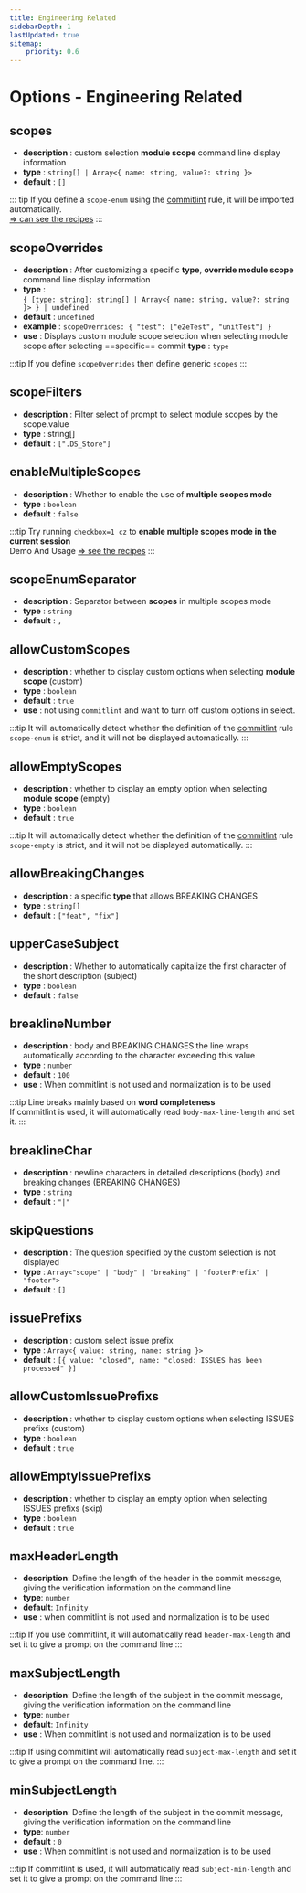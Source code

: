 ```yaml
---
title: Engineering Related
sidebarDepth: 1
lastUpdated: true
sitemap:
    priority: 0.6
---
```

# Options - Engineering Related

## scopes

- **description** : custom selection **module scope** command line display information
- **type** : `string[] | Array<{ name: string, value?: string }>`
- **default** : `[]`

::: tip
If you define a `scope-enum` using the [commitlint](https://github.com/conventional-changelog/commitlint) rule, it will be imported automatically.<br>
[⇒ can see the recipes](/guide/recipes.html#scopes)
:::

## scopeOverrides

- **description** : After customizing a specific **type**, **override module scope** command line display information
- **type** : <br>`{ [type: string]: string[] | Array<{ name: string, value?: string }> } | undefined`
- **default** : `undefined`
- **example** : `scopeOverrides: { "test": ["e2eTest", "unitTest"] }`
- **use** : Displays custom module scope selection when selecting module scope after selecting ==specific== commit **type** : `type`

:::tip
If you define `scopeOverrides` then define generic `scopes`
:::

## scopeFilters

- **description** : Filter select of prompt to select module scopes by the scope.value
- **type** : string[]
- **default** : `[".DS_Store"]`

## enableMultipleScopes

- **description** : Whether to enable the use of **multiple scopes mode**
- **type** : `boolean`
- **default** : `false`

:::tip
Try running `checkbox=1 cz` to **enable multiple scopes mode in the current session**    
Demo And Usage [⇒ see the recipes](/guide/recipes.html#support-for-multiple-scopes)
:::

## scopeEnumSeparator

- **description** : Separator between **scopes** in multiple scopes mode
- **type** : `string`
- **default** : `,`

## allowCustomScopes

- **description** : whether to display custom options when selecting **module scope** (custom)
- **type** : `boolean`
- **default** : `true`
- **use** : not using `commitlint` and want to turn off custom options in select.

:::tip
It will automatically detect whether the definition of the [commitlint](https://github.com/conventional-changelog/commitlint) rule `scope-enum` is strict, and it will not be displayed automatically.
:::

## allowEmptyScopes

- **description** : whether to display an empty option when selecting **module scope** (empty)
- **type** : `boolean`
- **default** : `true`

:::tip
It will automatically detect whether the definition of the [commitlint](https://github.com/conventional-changelog/commitlint) rule `scope-empty` is strict, and it will not be displayed automatically.
:::

## allowBreakingChanges

- **description** : a specific **type** that allows BREAKING CHANGES
- **type** : `string[]`
- **default** : `["feat", "fix"]`

## upperCaseSubject

- **description** : Whether to automatically capitalize the first character of the short description (subject)
- **type** : `boolean`
- **default** : `false`

## breaklineNumber

- **description** : body and BREAKING CHANGES the line wraps automatically according to the character exceeding this value
- **type** : `number`
- **default** : `100`
- **use** : When commitlint is not used and normalization is to be used

:::tip
Line breaks mainly based on **word completeness** <br>
If commitlint is used, it will automatically read `body-max-line-length` and set it.
:::

## breaklineChar

- **description** : newline characters in detailed descriptions (body) and breaking changes (BREAKING CHANGES)
- **type** : `string`
- **default** : `"|"`


## skipQuestions

- **description** : The question specified by the custom selection is not displayed
- **type** : `Array<"scope" | "body" | "breaking" | "footerPrefix" | "footer">`
- **default** : `[]`

## issuePrefixs

- **description** : custom select issue prefix
- **type** : `Array<{ value: string, name: string }>`
- **default** : `[{ value: "closed", name: "closed: ISSUES has been processed" }]`

## allowCustomIssuePrefixs

- **description** : whether to display custom options when selecting ISSUES prefixs (custom)
- **type** : `boolean`
- **default** : `true`

## allowEmptyIssuePrefixs

- **description** : whether to display an empty option when selecting ISSUES prefixs (skip)
- **type** : `boolean`
- **default** : `true`

## maxHeaderLength

- **description**: Define the length of the header in the commit message, giving the verification information on the command line
- **type**: `number`
- **default**: `Infinity`
- **use** : when commitlint is not used and normalization is to be used

:::tip
If you use commitlint, it will automatically read `header-max-length` and set it to give a prompt on the command line
:::

## maxSubjectLength

- **description**: Define the length of the subject in the commit message, giving the verification information on the command line
- **type**: `number`
- **default**: `Infinity`
- **use** : When commitlint is not used and normalization is to be used

:::tip
If using commitlint will automatically read `subject-max-length` and set it to give a prompt on the command line.
:::

## minSubjectLength

- **description**: Define the length of the subject in the commit message, giving the verification information on the command line
- **type**: `number`
- **default** : `0`
- **use** : When commitlint is not used and normalization is to be used

:::tip
If commitlint is used, it will automatically read `subject-min-length` and set it to give a prompt on the command line
:::
